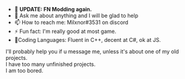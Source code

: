 - 🔭 <b>UPDATE: FN Modding again.</b>
- 💬 Ask me about anything and I will be glad to help
- 📫 How to reach me: Milxnor#3531 on discord
- ⚡ Fun fact: I'm really good at most game.
- 🎉Coding Languages: Fluent in C++, decent at C#, ok at JS.

I'll probably help you if u message me, unless it's about one of my old projects.<br>
I have too many unfinished projects.<br>
I am too bored.
<br><br>
